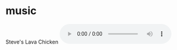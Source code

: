 # music
Steve's Lava Chicken
<audio controls>
  <source src="https://yeetyourfiles.lol/file/14f5af7e/Steve's%20Lava%20Chicken.mp3" type="audio/mpeg">
  
